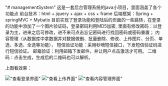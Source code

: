 "# managementSystem" 
这是一套后台管理系统的java小项目，里面涵盖了各个功能点
前台技术：html + jquery + ajax + css + frame 
后端框架：Spring + springMVC + Mybatis
目前实现了登录功能和登陆后的页面的一些跳转，在登录的功能中添加了一个图片验证码，登录密码利用MD5加密,
里面有修改密码：以登录为主，进来之后可修改，进不来可点击忘记密码进行找回密码或密码重置；
内容管理（从数据库中拿数据并对数据做删、批量删除、修改、上传图片、分页、单选、多选、全选等功能），
短信验证功能：采用秒嘀短信接口，下发短信验证码进行短信验证。
邮箱验证：利用邮箱下发邮件，并让用户点击激活才可用。
二维码：点击生成，生成后的二维码也可以解析。

上图看效果：

!["查看登录界面"](https://github.com/Killwithout/managementSystem/tree/master/image/1.jpg)
!["查看上传界面"](https://github.com/Killwithout/managementSystem/tree/master/image/2.png)
!["查看内容管理界面"](https://github.com/Killwithout/managementSystem/tree/master/image/3.png)
